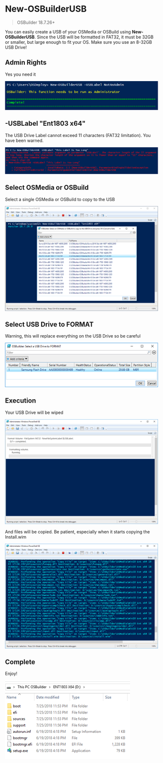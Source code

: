 # New-OSBuilderUSB

> OSBuilder 18.7.26+

You can easily create a USB of your OSMedia or OSBuild using **New-OSBuilderUSB**. Since the USB will be formatted in FAT32, it must be 32GB or smaller, but large enough to fit your OS.  Make sure you use an 8-32GB USB Drive!

## Admin Rights

Yes you need it

![](../../.gitbook/assets/2018-07-25_23-52-10.png)

## -USBLabel "Ent1803 x64"

The USB Drive Label cannot exceed 11 characters \(FAT32 limitation\). You have been warned.

![](../../.gitbook/assets/2018-07-25_23-37-58.png)

## Select OSMedia or OSBuild

Select a single OSMedia or OSBuild to copy to the USB

![](../../.gitbook/assets/2018-07-25_23-47-35.png)

## Select USB Drive to FORMAT

Warning, this will replace everything on the USB Drive so be careful

![](../../.gitbook/assets/2018-07-25_23-50-07.png)

## Execution

Your USB Drive will be wiped

![](../../.gitbook/assets/2018-07-25_23-53-16.png)

And files will be copied. Be patient, especially when it starts copying the Install.wim

![](../../.gitbook/assets/2018-07-25_23-54-21.png)

## Complete

Enjoy!

![](../../.gitbook/assets/2018-07-25_23-57-34.png)

